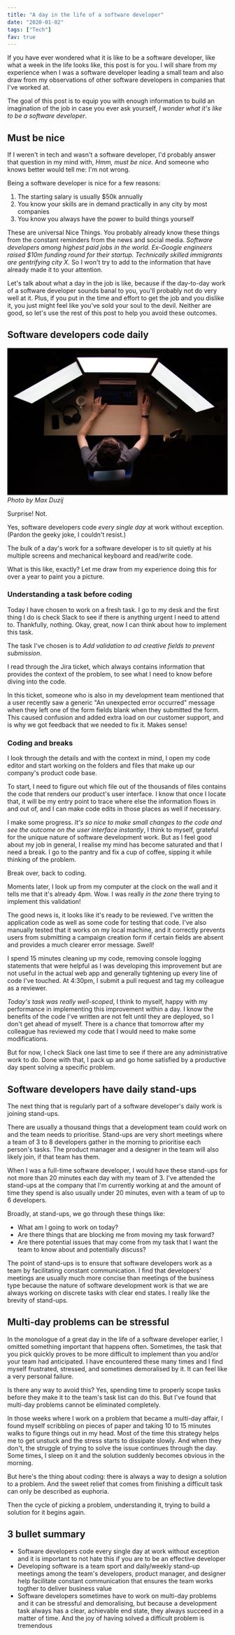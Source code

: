 ```yaml
---
title: "A day in the life of a software developer"
date: "2020-01-02"
tags: ["Tech"]
fav: true
---
```


If you have ever wondered what it is like to be a software developer, like what a week in the life looks like, this post is for you. I will share from my experience when I was a software developer leading a small team and also draw from my observations of other software developers in companies that I've worked at.

The goal of this post is to equip you with enough information to build an imagination of the job in case you ever ask yourself, _I wonder what it's like to be a software developer_.

## Must be nice

If I weren't in tech and wasn't a software developer, I'd probably answer that question in my mind with, _Hmm, must be nice._ And someone who knows better would tell me: I'm not wrong.

Being a software developer is nice for a few reasons:

1. The starting salary is usually $50k annually
2. You know your skills are in demand practically in any city by most companies
3. You know you always have the power to build things yourself

These are universal Nice Things. You probably already know these things from the constant reminders from the news and social media. _Software developers among highest paid jobs in the world. Ex-Google engineers raised $10m funding round for their startup. Technically skilled immigrants are gentrifying city X._ So I won't try to add to the information that have already made it to your attention.

Let's talk about what a day in the job is like, because if the day-to-day work of a software developer sounds banal to you, you'll probably not do very well at it. Plus, if you put in the time and effort to get the job and you dislike it, you just might feel like you've sold your soul to the devil. Neither are good, so let's use the rest of this post to help you avoid these outcomes.

## Software developers code daily

![a software developer typically uses many screens to maximise screen real estate!](images/a-day-in-the-life-of-a-software-developer-nick-ang-blog.jpg)
_Photo by Max Duzij_

Surprise! Not.

Yes, software developers code _every single day_ at work without exception. (Pardon the geeky joke, I couldn't resist.)

The bulk of a day's work for a software developer is to sit quietly at his multiple screens and mechanical keyboard and read/write code.

What is this like, exactly? Let me draw from my experience doing this for over a year to paint you a picture.

### Understanding a task before coding

Today I have chosen to work on a fresh task. I go to my desk and the first thing I do is check Slack to see if there is anything urgent I need to attend to. Thankfully, nothing. Okay, great, now I can think about how to implement this task.

The task I've chosen is to _Add validation to ad creative fields to prevent submission_.

I read through the Jira ticket, which always contains information that provides the context of the problem, to see what I need to know before diving into the code.

In this ticket, someone who is also in my development team mentioned that a user recently saw a generic "An unexpected error occurred" message when they left one of the form fields blank when they submitted the form. This caused confusion and added extra load on our customer support, and is why we got feedback that we needed to fix it. Makes sense!

### Coding and breaks

I look through the details and with the context in mind, I open my code editor and start working on the folders and files that make up our company's product code base.

To start, I need to figure out which file out of the thousands of files contains the code that renders our product's user interface. I know that once I locate that, it will be my entry point to trace where else the information flows in and out of, and I can make code edits in those places as well if necessary.

I make some progress. _It's so nice to make small changes to the code and see the outcome on the user interface instantly_, I think to myself, grateful for the unique nature of software development work. But as I feel good about my job in general, I realise my mind has become saturated and that I need a break. I go to the pantry and fix a cup of coffee, sipping it while thinking of the problem.

Break over, back to coding.

Moments later, I look up from my computer at the clock on the wall and it tells me that it's already 4pm. Wow. I was really _in the zone_ there trying to implement this validation!

The good news is, it looks like it's ready to be reviewed. I've written the application code as well as some code for testing that code. I've also manually tested that it works on my local machine, and it correctly prevents users from submitting a campaign creation form if certain fields are absent and provides a much clearer error message. _Swell!_

I spend 15 minutes cleaning up my code, removing console logging statements that were helpful as I was developing this improvement but are not useful in the actual web app and generally tightening up every line of code I've touched. At 4:30pm, I submit a pull request and tag my colleague as a reviewer.

_Today's task was really well-scoped_, I think to myself, happy with my performance in implementing this improvement within a day. I know the benefits of the code I've written are not felt until they are deployed, so I don't get ahead of myself. There is a chance that tomorrow after my colleague has reviewed my code that I would need to make some modifications.

But for now, I check Slack one last time to see if there are any administrative work to do. Done with that, I pack up and go home satisfied by a productive day spent solving a specific problem.

## Software developers have daily stand-ups

The next thing that is regularly part of a software developer's daily work is joining stand-ups.

There are usually a thousand things that a development team could work on and the team needs to prioritise. Stand-ups are very short meetings where a team of 3 to 8 developers gather in the morning to prioritise each person's tasks. The product manager and a designer in the team will also likely join, if that team has them.

When I was a full-time software developer, I would have these stand-ups for not more than 20 minutes each day with my team of 3. I've attended the stand-ups at the company that I'm currently working at and the amount of time they spend is also usually under 20 minutes, even with a team of up to 6 developers.

Broadly, at stand-ups, we go through these things like:

- What am I going to work on today?
- Are there things that are blocking me from moving my task forward?
- Are there potential issues that may come from my task that I want the team to know about and potentially discuss?

The point of stand-ups is to ensure that software developers work as a team by facilitating constant communication. I find that developers' meetings are usually much more concise than meetings of the business type because the nature of software development work is that we are always working on discrete tasks with clear end states. I really like the brevity of stand-ups.

## Multi-day problems can be stressful

In the monologue of a great day in the life of a software developer earlier, I omitted something important that happens often. Sometimes, the task that you pick quickly proves to be more difficult to implement than you and/or your team had anticipated. I have encountered these many times and I find myself frustrated, stressed, and sometimes demoralised by it. It can feel like a very personal failure.

Is there any way to avoid this? Yes, spending time to properly scope tasks before they make it to the team's task list can do this. But I've found that multi-day problems cannot be eliminated completely.

In those weeks where I work on a problem that became a multi-day affair, I found myself scribbling on pieces of paper and taking 10 to 15 minutes walks to figure things out in my head. Most of the time this strategy helps me to get unstuck and the stress starts to dissipate slowly. And when they don't, the struggle of trying to solve the issue continues through the day. Some times, I sleep on it and the solution suddenly becomes obvious in the morning.

But here's the thing about coding: there is always a way to design a solution to a problem. And the sweet relief that comes from finishing a difficult task can only be described as euphoria.

Then the cycle of picking a problem, understanding it, trying to build a solution for it begins again.

## 3 bullet summary

- Software developers code every single day at work without exception and it is important to not hate this if you are to be an effective developer
- Developing software is a team sport and daily/weekly stand-up meetings among the team's developers, product manager, and designer help facilitate constant communication that ensures the team works togther to deliver business value
- Software developers sometimes have to work on multi-day problems and it can be stressful and demoralising, but because a development task always has a clear, achievable end state, they always succeed in a matter of time. And the joy of having solved a difficult problem is tremendous

